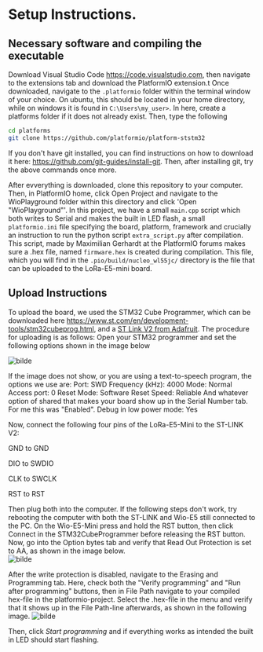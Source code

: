 # Setup Instructions.
## Necessary software and compiling the executable
Download Visual Studio Code <https://code.visualstudio.com>, then navigate to the extensions tab and download the PlatformIO extension.t Once downloaded, navigate to the ```.platformio``` folder within the terminal window of your choice. On ubuntu, this should be located in your home directory, while on windows it is found in ```C:\Users\my_user>```. In here, create a platforms folder if it does not already exist. Then, type the following 

```bash
cd platforms
git clone https://github.com/platformio/platform-ststm32
```
If you don't have git installed, you can find instructions on how to download it here: <https://github.com/git-guides/install-git>. Then, after installing git, try the above commands once more.

After evverything is downloaded, clone this repository to your computer. Then, in PlatformIO home, click Open Project and navigate to the WioPlayground folder within this directory and click 'Open "WioPlayground"'. In this project, we have a small ```main.cpp``` script which both writes to Serial and makes the built in LED flash, a small ```platformio.ini``` file specifying the board, platform, framework and crucially an instruction to run the python script ```extra_script.py``` after compilation. This script, made by Maximilian Gerhardt at the PlatformIO forums makes sure a .hex file, named ```firmware.hex``` is created during compilation. This file, which you will find in the ```.pio/build/nucleo_wl55jc/``` directory is the file that can be uploaded to the LoRa-E5-mini board. 

## Upload Instructions
To upload the board, we used the STM32 Cube Programmer, which can be downloaded here <https://www.st.com/en/development-tools/stm32cubeprog.html>, and a [ST Link V2 from Adafruit](https://www.adafruit.com/product/2548). The procedure for uploading is as follows: 
Open your STM32 programmer and set the following options shown in the image below

![bilde](https://user-images.githubusercontent.com/26024129/225601105-ae07751d-0471-4248-9f39-d06709f9ad06.png)

If the image does not show, or you are using a text-to-speech program, the options we use are:
Port: SWD 
Frequency (kHz): 4000 
Mode: Normal 
Access port: 0 
Reset Mode: Software Reset 
Speed: Reliable 
And whatever option of shared that makes your board show up in the Serial Number tab. For me this was "Enabled". 
Debug in low power mode: Yes

Now, connect the following four pins of the LoRa-E5-Mini to the ST-LINK V2: 

GND to GND 

DIO to SWDIO 

CLK to SWCLK 

RST to RST

Then plug both into the computer. If the following steps don't work, try rebooting the computer with both the ST-LINK and Wio-E5 still connected to the PC. On the Wio-E5-Mini press and hold the RST button, then click Connect in the STM32CubeProgrammer before releasing the RST button. Now, go into the Option bytes tab and verify that Read Out Protection is set to AA, as shown in the image below.  
![bilde](https://user-images.githubusercontent.com/26024129/225601551-cbef9a50-5d17-42a6-be6a-e81258ae6088.png)

After the write protection is disabled, navigate to the Erasing and Programming tab. Here, check both the "Verify programming" and "Run after programming" buttons, then in File Path navigate to your compiled hex-file in the platformio-project. Select the .hex-file in the menu and verify that it shows up in the File Path-line afterwards, as shown in the following image. 
![bilde](https://user-images.githubusercontent.com/26024129/225601899-6bd51291-44eb-4ea4-b44d-849f68cb8d72.png)

 Then, click *Start programming* and if everything works as intended the built in LED should start flashing.
